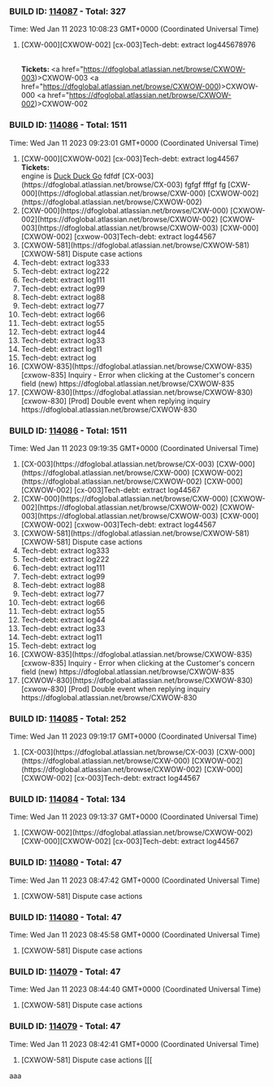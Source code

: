 



### BUILD ID: [114087](https://dfoglobal.visualstudio.com/DFO/_build/results?buildId=114087&view=results) - Total: 327 <br>  
Time: Wed Jan 11 2023 10:08:23 GMT+0000 (Coordinated Universal Time) <br>  
<ol><li> [CXW-000][CXWOW-002]
[cx-003]Tech-debt: extract log445678976
 
 <br> <strong>Tickets: </strong><a href="https://dfoglobal.atlassian.net/browse/CXWOW-003)>CXWOW-003</a> <a href="https://dfoglobal.atlassian.net/browse/CXWOW-000)>CXWOW-000</a> <a href="https://dfoglobal.atlassian.net/browse/CXWOW-002)>CXWOW-002</a> </li></ol>



### BUILD ID: [114086](https://dfoglobal.visualstudio.com/DFO/_build/results?buildId=114086&view=results) - Total: 1511 <br>  
Time: Wed Jan 11 2023 09:23:01 GMT+0000 (Coordinated Universal Time) <br>  
<ol><li>[CXW-000][CXWOW-002]
[cx-003]Tech-debt: extract log44567 <br> <strong>Tickets:</strong> <br>  engine is <a href="https://duckduckgo.com" target="_blank">Duck Duck Go</a> fdfdf [CX-003](https://dfoglobal.atlassian.net/browse/CX-003) fgfgf fffgf fg [CXW-000](https://dfoglobal.atlassian.net/browse/CXW-000) [CXWOW-002](https://dfoglobal.atlassian.net/browse/CXWOW-002)   
 
</li>
<li> [CXW-000](https://dfoglobal.atlassian.net/browse/CXW-000)  [CXWOW-002](https://dfoglobal.atlassian.net/browse/CXWOW-002)  [CXWOW-003](https://dfoglobal.atlassian.net/browse/CXWOW-003)   [CXW-000][CXWOW-002]
[cxwow-003]Tech-debt: extract log44567
 
</li>
<li> [CXWOW-581](https://dfoglobal.atlassian.net/browse/CXWOW-581)   [CXWOW-581] Dispute case actions
 
</li>
<li>  Tech-debt: extract log333
 
</li>
<li>  Tech-debt: extract log222
 
</li>
<li>  Tech-debt: extract log111
 
</li>
<li>  Tech-debt: extract log99
 
</li>
<li>  Tech-debt: extract log88
 
</li>
<li>  Tech-debt: extract log77
 
</li>
<li>  Tech-debt: extract log66
 
</li>
<li>  Tech-debt: extract log55
 
</li>
<li>  Tech-debt: extract log44
 
</li>
<li>  Tech-debt: extract log33
 
</li>
<li>  Tech-debt: extract log11
 
</li>
<li>  Tech-debt: extract log
 
</li>
<li> [CXWOW-835](https://dfoglobal.atlassian.net/browse/CXWOW-835)   [cxwow-835] Inquiry - Error when clicking at the Customer's concern field (new)
https://dfoglobal.atlassian.net/browse/CXWOW-835
 
</li>
<li> [CXWOW-830](https://dfoglobal.atlassian.net/browse/CXWOW-830)   [cxwow-830] [Prod] Double event when replying inquiry
https://dfoglobal.atlassian.net/browse/CXWOW-830
 
</li></ol>



### BUILD ID: [114086](https://dfoglobal.visualstudio.com/DFO/_build/results?buildId=114086&view=results) - Total: 1511 <br>  
Time: Wed Jan 11 2023 09:19:35 GMT+0000 (Coordinated Universal Time) <br>  
<ol><li> [CX-003](https://dfoglobal.atlassian.net/browse/CX-003)  [CXW-000](https://dfoglobal.atlassian.net/browse/CXW-000)  [CXWOW-002](https://dfoglobal.atlassian.net/browse/CXWOW-002)   [CXW-000][CXWOW-002]
[cx-003]Tech-debt: extract log44567
 
</li>
<li> [CXW-000](https://dfoglobal.atlassian.net/browse/CXW-000)  [CXWOW-002](https://dfoglobal.atlassian.net/browse/CXWOW-002)  [CXWOW-003](https://dfoglobal.atlassian.net/browse/CXWOW-003)   [CXW-000][CXWOW-002]
[cxwow-003]Tech-debt: extract log44567
 
</li>
<li> [CXWOW-581](https://dfoglobal.atlassian.net/browse/CXWOW-581)   [CXWOW-581] Dispute case actions
 
</li>
<li>  Tech-debt: extract log333
 
</li>
<li>  Tech-debt: extract log222
 
</li>
<li>  Tech-debt: extract log111
 
</li>
<li>  Tech-debt: extract log99
 
</li>
<li>  Tech-debt: extract log88
 
</li>
<li>  Tech-debt: extract log77
 
</li>
<li>  Tech-debt: extract log66
 
</li>
<li>  Tech-debt: extract log55
 
</li>
<li>  Tech-debt: extract log44
 
</li>
<li>  Tech-debt: extract log33
 
</li>
<li>  Tech-debt: extract log11
 
</li>
<li>  Tech-debt: extract log
 
</li>
<li> [CXWOW-835](https://dfoglobal.atlassian.net/browse/CXWOW-835)   [cxwow-835] Inquiry - Error when clicking at the Customer's concern field (new)
https://dfoglobal.atlassian.net/browse/CXWOW-835
 
</li>
<li> [CXWOW-830](https://dfoglobal.atlassian.net/browse/CXWOW-830)   [cxwow-830] [Prod] Double event when replying inquiry
https://dfoglobal.atlassian.net/browse/CXWOW-830
 
</li></ol>



### BUILD ID: [114085](https://dfoglobal.visualstudio.com/DFO/_build/results?buildId=114085&view=results) - Total: 252 <br>  
Time: Wed Jan 11 2023 09:19:17 GMT+0000 (Coordinated Universal Time) <br>  
<ol><li> [CX-003](https://dfoglobal.atlassian.net/browse/CX-003)  [CXW-000](https://dfoglobal.atlassian.net/browse/CXW-000)  [CXWOW-002](https://dfoglobal.atlassian.net/browse/CXWOW-002)   [CXW-000][CXWOW-002]
[cx-003]Tech-debt: extract log44567
 
</li></ol>



### BUILD ID: [114084](https://dfoglobal.visualstudio.com/DFO/_build/results?buildId=114084&view=results) - Total: 134 <br>  
Time: Wed Jan 11 2023 09:13:37 GMT+0000 (Coordinated Universal Time) <br>  
<ol><li> [CXWOW-002](https://dfoglobal.atlassian.net/browse/CXWOW-002)  [CXW-000][CXWOW-002]
[cx-003]Tech-debt: extract log44567
 
</li></ol>



### BUILD ID: [114080](https://dfoglobal.visualstudio.com/DFO/_build/results?buildId=114080&view=results) - Total: 47 <br>  
Time: Wed Jan 11 2023 08:47:42 GMT+0000 (Coordinated Universal Time) <br>  
<ol><li> [CXWOW-581] Dispute case actions
 
</li></ol>



### BUILD ID: [114080](https://dfoglobal.visualstudio.com/DFO/_build/results?buildId=114080&view=results) - Total: 47 <br>  
Time: Wed Jan 11 2023 08:45:58 GMT+0000 (Coordinated Universal Time) <br>  
<ol><li> [CXWOW-581] Dispute case actions
 
</li></ol>



### BUILD ID: [114079](https://dfoglobal.visualstudio.com/DFO/_build/results?buildId=114079&view=results) - Total: 47 <br>  
Time: Wed Jan 11 2023 08:44:40 GMT+0000 (Coordinated Universal Time) <br>  
<ol><li> [CXWOW-581] Dispute case actions
 
</li></ol>



### BUILD ID: [114079](https://dfoglobal.visualstudio.com/DFO/_build/results?buildId=114079&view=results) - Total: 47 <br>  
Time: Wed Jan 11 2023 08:42:41 GMT+0000 (Coordinated Universal Time) <br>  
<ol><li> [CXWOW-581] Dispute case actions
 [[[
</li></ol>

aaa
